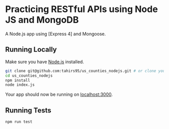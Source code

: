 # Practicing RESTful APIs using Node JS and MongoDB

A Node.js app using [Express 4] and Mongoose.

## Running Locally

Make sure you have [Node.js](http://nodejs.org/) installed.

```sh
git clone git@github.com:tahirs95/us_counties_nodejs.git # or clone your own fork
cd us_counties_nodejs
npm install
node index.js
```

Your app should now be running on [localhost:3000](http://localhost:3000/).

## Running Tests

```
npm run test
```
